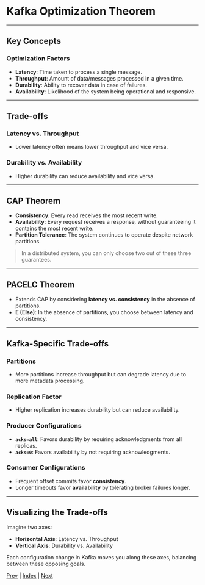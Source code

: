 # Kafka Optimization Theorem

---

## Key Concepts

### Optimization Factors
- **Latency**: Time taken to process a single message.
- **Throughput**: Amount of data/messages processed in a given time.
- **Durability**: Ability to recover data in case of failures.
- **Availability**: Likelihood of the system being operational and responsive.

---

## Trade-offs

### Latency vs. Throughput
- Lower latency often means lower throughput and vice versa.

### Durability vs. Availability
- Higher durability can reduce availability and vice versa.

---

## CAP Theorem

- **Consistency**: Every read receives the most recent write.
- **Availability**: Every request receives a response, without guaranteeing it contains the most recent write.
- **Partition Tolerance**: The system continues to operate despite network partitions.

> In a distributed system, you can only choose two out of these three guarantees.

---

## PACELC Theorem

- Extends CAP by considering **latency vs. consistency** in the absence of partitions.
- **E (Else)**: In the absence of partitions, you choose between latency and consistency.

---

## Kafka-Specific Trade-offs

### Partitions
- More partitions increase throughput but can degrade latency due to more metadata processing.

### Replication Factor
- Higher replication increases durability but can reduce availability.

### Producer Configurations
- **`acks=all`**: Favors durability by requiring acknowledgments from all replicas.
- **`acks=0`**: Favors availability by not requiring acknowledgments.

### Consumer Configurations
- Frequent offset commits favor **consistency**.
- Longer timeouts favor **availability** by tolerating broker failures longer.

---

## Visualizing the Trade-offs

Imagine two axes:

- **Horizontal Axis**: Latency vs. Throughput  
- **Vertical Axis**: Durability vs. Availability  

Each configuration change in Kafka moves you along these axes, balancing between these opposing goals.

[Prev](02.ProducersAndConsumers.md) | [Index](../INDEX.md) | [Next](04.EndToEndLatency.md)
